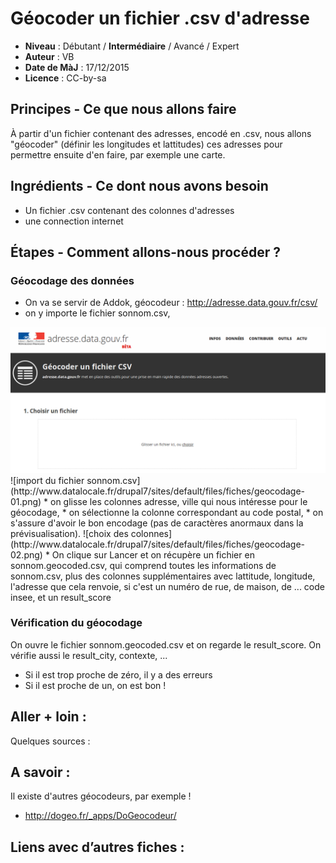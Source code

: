 # Géocoder un fichier .csv d'adresse


- **Niveau** : Débutant / **Intermédiaire** / Avancé / Expert
- **Auteur** : VB
- **Date de MàJ** : 17/12/2015
- **Licence** : CC-by-sa

## Principes - Ce que nous allons faire
À partir d'un fichier contenant des adresses, encodé en .csv, nous allons "géocoder" (définir les longitudes et lattitudes) ces adresses pour permettre ensuite d'en faire, par exemple une carte.

## Ingrédients - Ce dont nous avons besoin
* Un fichier .csv contenant des colonnes d'adresses
* une connection internet

## Étapes - Comment allons-nous procéder ?
### Géocodage des données
* On va se servir de Addok, géocodeur : http://adresse.data.gouv.fr/csv/
* on y importe le fichier sonnom.csv,
<img src="img/geocodage/geocodage-01.png" alt="" />
![import du fichier sonnom.csv](http://www.datalocale.fr/drupal7/sites/default/files/fiches/geocodage-01.png)
* on glisse les colonnes adresse, ville qui nous intéresse pour le géocodage,
* on sélectionne la colonne correspondant au code postal,
* on s'assure d'avoir le bon encodage (pas de caractères anormaux dans la prévisualisation).
![choix des colonnes](http://www.datalocale.fr/drupal7/sites/default/files/fiches/geocodage-02.png)
* On clique sur Lancer et on récupère un fichier en sonnom.geocoded.csv, qui comprend toutes les informations de sonnom.csv, plus des colonnes supplémentaires avec lattitude, longitude, l'adresse que cela renvoie, si c'est un numéro de rue, de maison, de ... code insee, et un result_score

### Vérification du géocodage
On ouvre le fichier sonnom.geocoded.csv et on regarde le result_score. On vérifie aussi le result_city, contexte, ...
* Si il est trop proche de zéro, il y a des erreurs
* Si il est proche de un, on est bon !

## Aller + loin : 
Quelques sources : 

## A savoir : 
Il existe d'autres géocodeurs, par exemple !
* http://dogeo.fr/_apps/DoGeocodeur/
## Liens avec d’autres fiches : 
